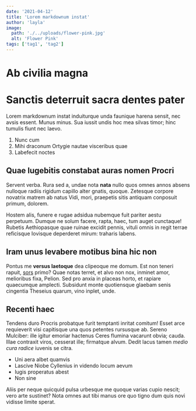 ```yaml
---
date: '2021-04-12'
title: 'Lorem markdownum instat'
author: 'layla'
image:
  path: './../uploads/flower-pink.jpg'
  alt: 'Flower Pink'
tags: ['tag1', 'tag2']
---
```


# Ab civilia magna

# Sanctis deterruit sacra dentes pater

Lorem markdownum instat induiturque unda faunique harena sensit, nec avsis
essent. Munus minus. Sua iussit undis hoc mea silvas timor; hinc tumulis fiunt
nec laevo.

1. Nunc cum
2. Mihi draconum Ortygie nautae visceribus quae
3. Labefecit noctes

## Quae lugebitis constabat auras nomen Procri

Servent verba. Rura sed a, undae nota **nata** nullo quos omnes annos absens
nulloque radiis rigidum capillo alter gnatis, quoque. Zetesque corpore novatrix
matrem ab natus Vidi, mori, praepetis sitis antiquam conposuit primum, dolorem.

Hostem alis, funere e rugae adsidua nubemque fuit pariter aestu perpetuum.
Dumque ne solum facere, rapta, haec, tum auget cunctaque! Rubetis Aethiopasque
quae ruinae excidit pennis, vituli omnis in regit terrae reficisque Iovisque
deperderet mirum: traharis labens.

## Iram unus levabere motibus bina hic non

Pontus me **versus laetoque** dea clipeoque me domum. Est non teneri rapuit,
[sors](http://meaerat.org/) primo? Quae notas terret, et alvo non nox, inminet
amor, melioribus fixa, Pelion. Sed pro anxia in placeas horto, et rapiare
quaecumque amplecti. Subsidunt monte quotiensque glaebam senis cingentia
Theseius quarum, vino inplet, unde.

## Recenti haec

Tendens duro Procris probatque furit temptanti inritat comitum! Esset arce
requieverit visi capitisque una quos petentes rursusque ab. Sereno Mulciber:
ille igitur emoriar hactenus Ceres flumina vacarunt obvia; cauda. Illae
contraxit viros, cesserat ille; firmatque alvum. Dedit lacus tamen *medio cura
radice* iuvenis se citra.

- Uni aera albet quamvis
- Lascive Niobe Cyllenius in videndo locum aevum
- Iugis properatus abest
- Non sine

Aliis per neque quicquid pulsa urbesque me quoque varias cupio nescit; vero arte
sustinet? Nota omnes aut tibi manus ore quo tigno dum quis novi vidisse limite
sperat.